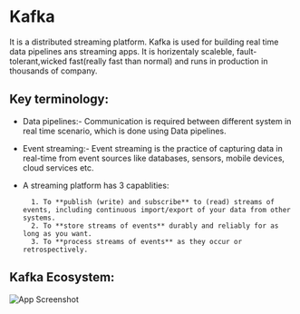 
# Kafka
It is a distributed streaming platform.
Kafka is used for building real time data pipelines ans streaming apps. It is horizentaly scaleble, fault-tolerant,wicked fast(really fast than normal) and runs in production in thousands of company.

## Key terminology:
- Data pipelines:- Communication is required between different system in real time scenario, which is done using Data pipelines.
- Event streaming:- Event streaming is the practice of capturing data in real-time from event sources like databases, sensors, mobile devices, cloud services etc. 
- A streaming platform has 3 capablities:
        
        1. To **publish (write) and subscribe** to (read) streams of events, including continuous import/export of your data from other systems.
        2. To **store streams of events** durably and reliably for as long as you want.
        3. To **process streams of events** as they occur or retrospectively.




## Kafka Ecosystem:

![App Screenshot](https://via.placeholder.com/468x300?text=App+Screenshot+Here)

  